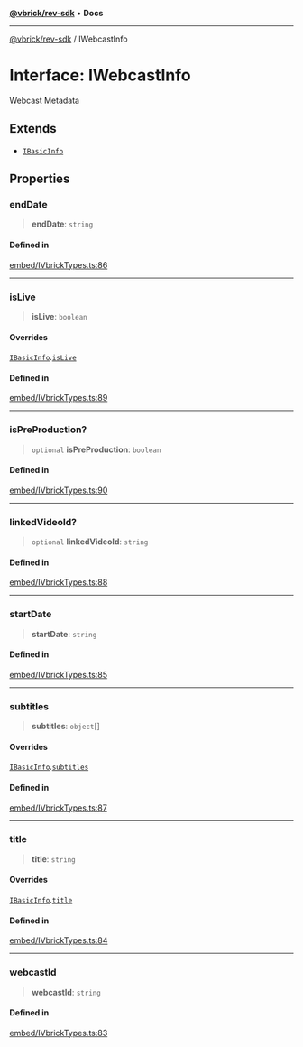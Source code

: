 [**@vbrick/rev-sdk**](../README.md) • **Docs**

***

[@vbrick/rev-sdk](../README.md) / IWebcastInfo

# Interface: IWebcastInfo

Webcast Metadata

## Extends

- [`IBasicInfo`](IBasicInfo.md)

## Properties

### endDate

> **endDate**: `string`

#### Defined in

[embed/IVbrickTypes.ts:86](https://github.com/vbrick/rev-sdk-js/blob/main/src/embed/IVbrickTypes.ts#L86)

***

### isLive

> **isLive**: `boolean`

#### Overrides

[`IBasicInfo`](IBasicInfo.md).[`isLive`](IBasicInfo.md#islive)

#### Defined in

[embed/IVbrickTypes.ts:89](https://github.com/vbrick/rev-sdk-js/blob/main/src/embed/IVbrickTypes.ts#L89)

***

### isPreProduction?

> `optional` **isPreProduction**: `boolean`

#### Defined in

[embed/IVbrickTypes.ts:90](https://github.com/vbrick/rev-sdk-js/blob/main/src/embed/IVbrickTypes.ts#L90)

***

### linkedVideoId?

> `optional` **linkedVideoId**: `string`

#### Defined in

[embed/IVbrickTypes.ts:88](https://github.com/vbrick/rev-sdk-js/blob/main/src/embed/IVbrickTypes.ts#L88)

***

### startDate

> **startDate**: `string`

#### Defined in

[embed/IVbrickTypes.ts:85](https://github.com/vbrick/rev-sdk-js/blob/main/src/embed/IVbrickTypes.ts#L85)

***

### subtitles

> **subtitles**: `object`[]

#### Overrides

[`IBasicInfo`](IBasicInfo.md).[`subtitles`](IBasicInfo.md#subtitles)

#### Defined in

[embed/IVbrickTypes.ts:87](https://github.com/vbrick/rev-sdk-js/blob/main/src/embed/IVbrickTypes.ts#L87)

***

### title

> **title**: `string`

#### Overrides

[`IBasicInfo`](IBasicInfo.md).[`title`](IBasicInfo.md#title)

#### Defined in

[embed/IVbrickTypes.ts:84](https://github.com/vbrick/rev-sdk-js/blob/main/src/embed/IVbrickTypes.ts#L84)

***

### webcastId

> **webcastId**: `string`

#### Defined in

[embed/IVbrickTypes.ts:83](https://github.com/vbrick/rev-sdk-js/blob/main/src/embed/IVbrickTypes.ts#L83)
